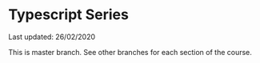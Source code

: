 # Typescript Series

Last updated: 26/02/2020

This is master branch. See other branches for each section of the course.
